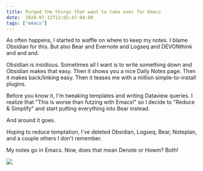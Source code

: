 ```yaml
---
title: Purged the things that want to take over for Emacs
date:  2024-07-12T13:02:47-04:00
tags: ["emacs"]
---
```


As often happens, I started to waffle on where to keep my notes. I blame Obsidian for this. But also Bear and Evernote and Logseq and DEVONthink and and and. 

Obsidian is insidious. Sometimes all I want is to write something down and Obsidian makes that easy. Then it shows you a nice Daily Notes page. Then it makes back/linking easy. Then it teases me with a million simple-to-install plugins. 

Before you know it, I'm tweaking templates and writing Dataview queries. I realize that "This is worse than futzing with Emacs!" so I decide to "Reduce & Simplify" and start putting everything into Bear instead. 

And around it goes.

Hoping to reduce temptation, I've deleted Obsidian, Logseq, Bear, Noteplan, and a couple others I don't remember. 

My notes go in Emacs. Now, does that mean Denote or Howm? Both!

![](/img/2024/07/20240712-note-folder.png)
